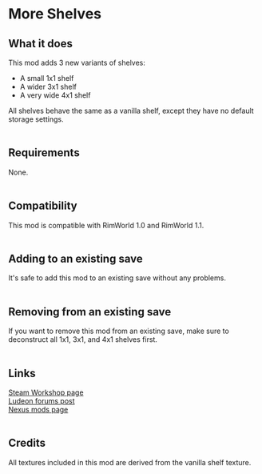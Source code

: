 # More Shelves

## What it does
This mod adds 3 new variants of shelves:
* A small 1x1 shelf
* A wider 3x1 shelf
* A very wide 4x1 shelf

All shelves behave the same as a vanilla shelf, except they have no default storage settings.
<br>
<br>
## Requirements
None.
<br>
<br>
## Compatibility
This mod is compatible with RimWorld 1.0 and RimWorld 1.1.
<br>
<br>
## Adding to an existing save
It's safe to add this mod to an existing save without any problems.
<br>
<br>
## Removing from an existing save
If you want to remove this mod from an existing save, make sure to deconstruct all 1x1, 3x1, and 4x1 shelves first.
<br>
<br>
## Links
[Steam Workshop page](https://steamcommunity.com/shar)\
[Ludeon forums post](https://ludeon.com/forums/index.php?topic=48080.0)\
[Nexus mods page](https://www.nexusmods.com/rimworld/mods/284)
<br>
<br>
## Credits
All textures included in this mod are derived from the vanilla shelf texture.
